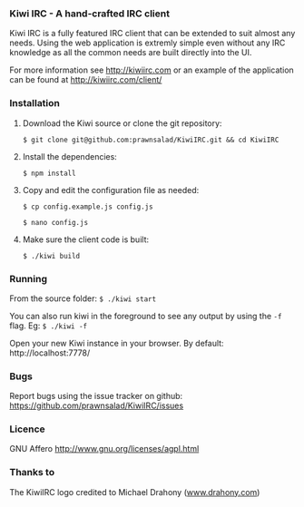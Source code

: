 ### Kiwi IRC - A hand-crafted IRC client
Kiwi IRC is a fully featured IRC client that can be extended to suit almost any needs.
Using the web application is extremly simple even without any IRC knowledge as all the common needs are built directly into the UI.

For more information see http://kiwiirc.com or an example of the application can be found at http://kiwiirc.com/client/


### Installation

1. Download the Kiwi source or clone the git repository:

    `$ git clone git@github.com:prawnsalad/KiwiIRC.git && cd KiwiIRC`

2. Install the dependencies:

    `$ npm install`

3. Copy and edit the configuration file as needed:

    `$ cp config.example.js config.js`

    `$ nano config.js`

4.  Make sure the client code is built:

    `$ ./kiwi build`


### Running
From the source folder: `$ ./kiwi start`

You can also run kiwi in the foreground to see any output by using the `-f` flag. Eg: `$ ./kiwi -f`

Open your new Kiwi instance in your browser. By default: http://localhost:7778/


### Bugs
Report bugs using the issue tracker on github: https://github.com/prawnsalad/KiwiIRC/issues

### Licence
GNU Affero
http://www.gnu.org/licenses/agpl.html


### Thanks to
The KiwiIRC logo credited to Michael Drahony (www.drahony.com)
